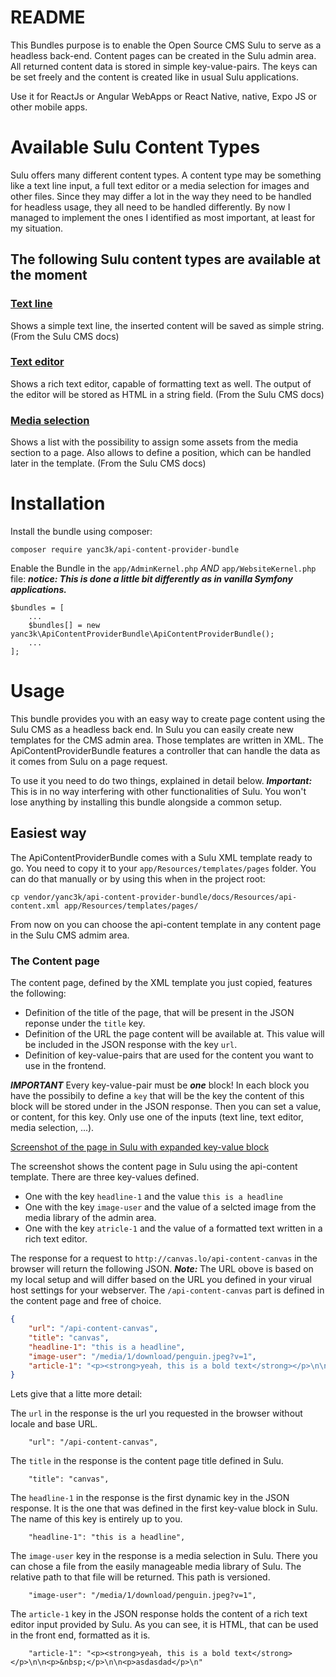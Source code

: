 README
======

This Bundles purpose is to enable the Open Source CMS Sulu to serve as a headless back-end.
Content pages can be created in the Sulu admin area. All returned content data is stored in simple key-value-pairs.
The keys can be set freely and the content is created like in usual Sulu applications.

Use it for ReactJs or Angular WebApps or React Native, native, Expo JS or other mobile apps.

# Available Sulu Content Types

Sulu offers many different content types. A content type may be something like a text line input, a full text editor or a media selection for images and other files.
Since they may differ a lot in the way they need to be handled for headless usage, they all need to be handled differently.
By now I managed to implement the ones I identified as most important, at least for my situation.

## The following Sulu content types are available at the moment

### [Text line](http://docs.sulu.io/en/latest/reference/content-types/text_line.html)

Shows a simple text line, the inserted content will be saved as simple string. (From the Sulu CMS docs)

### [Text editor](http://docs.sulu.io/en/latest/reference/content-types/text_editor.html)

Shows a rich text editor, capable of formatting text as well. The output of the editor will be stored as HTML in a string field. (From the Sulu CMS docs)

### [Media selection](http://docs.sulu.io/en/latest/reference/content-types/media_selection.html)

Shows a list with the possibility to assign some assets from the media section to a page. Also allows to define a position, which can be handled later in the template. (From the Sulu CMS docs)

# Installation

Install the bundle using composer:
```
composer require yanc3k/api-content-provider-bundle
```

Enable the Bundle in the `app/AdminKernel.php` *AND* `app/WebsiteKernel.php` file:
___notice: This is done a little bit differently as in vanilla Symfony applications.___
```
$bundles = [
    ...
	$bundles[] = new yanc3k\ApiContentProviderBundle\ApiContentProviderBundle();
    ...
];
```

# Usage

This bundle provides you with an easy way to create page content using the Sulu CMS as a headless back end.
In Sulu you can easily create new templates for the CMS admin area. Those templates are written in XML.
The ApiContentProviderBundle features a controller that can handle the data as it comes from Sulu on a page request.

To use it you need to do two things, explained in detail below. ___Important:___ This is in no way interfering with other functionalities of Sulu.
You won't lose anything by installing this bundle alongside a common setup.

## Easiest way

The ApiContentProviderBundle comes with a Sulu XML template ready to go. You need to copy it to your `app/Resources/templates/pages` folder.
You can do that manually or by using this when in the project root:

```
cp vendor/yanc3k/api-content-provider-bundle/docs/Resources/api-content.xml app/Resources/templates/pages/
```

From now on you can choose the api-content template in any content page in the Sulu CMS admim area.

### The Content page

The content page, defined by the XML template you just copied, features the following:

* Definition of the title of the page, that will be present in the JSON reponse under the `title` key.
* Definition of the URL the page content will be available at. This value will be included in the JSON response with the key `url`.
* Definition of key-value-pairs that are used for the content you want to use in the frontend.

___IMPORTANT___
Every key-value-pair must be ___one___ block! In each block you have the possibily to define a `key` that will be the key the content of this block will be stored under in the JSON response.
Then you can set a value, or content, for this key. Only use one of the inputs (text line, text editor, media selection, ...).

[Screenshot of the page in Sulu with expanded key-value block](./docs/Resources/screenshot-text-editor.png)

The screenshot shows the content page in Sulu using the api-content template. There are three key-values defined.

* One with the key `headline-1` and the value `this is a headline`
* One with the key `image-user` and the value of a selcted image from the media library of the admin area.
* One with the key `atricle-1` and the value of a formatted text written in a rich text editor.

The response for a request to `http://canvas.lo/api-content-canvas` in the browser will return the following JSON.
___Note:___ The URL obove is based on my local setup and will differ based on the URL you defined in your virual host settings for your webserver. The `/api-content-canvas` part is defined in the content page and free of choice.

```json
{
    "url": "/api-content-canvas",
    "title": "canvas",
    "headline-1": "this is a headline",
    "image-user": "/media/1/download/penguin.jpeg?v=1",
    "article-1": "<p><strong>yeah, this is a bold text</strong></p>\n\n<p>&nbsp;</p>\n\n<p>asdasdad</p>\n"
}
```

Lets give that a litte more detail:

The `url` in the response is the url you requested in the browser without locale and base URL.
```
    "url": "/api-content-canvas",
```

The `title` in the response is the content page title defined in Sulu.
```
	"title": "canvas",
```

The `headline-1` in the response is the first dynamic key in the JSON response.
It is the one that was defined in the first key-value block in Sulu. The name of this key is entirely up to you.
```
    "headline-1": "this is a headline",
```

The `image-user` key in the response is a media selection in Sulu. There you can chose a file from the easily manageable media library of Sulu. The relative path to that file will be returned. This path is versioned.
```
    "image-user": "/media/1/download/penguin.jpeg?v=1",
```

The `article-1` key in the JSON response holds the content of a rich text editor input provided by Sulu. As you can see, it is HTML, that can be used in the front end, formatted as it is.
```
    "article-1": "<p><strong>yeah, this is a bold text</strong></p>\n\n<p>&nbsp;</p>\n\n<p>asdasdad</p>\n"
```
